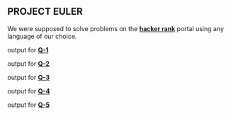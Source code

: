 
## PROJECT EULER

We were supposed to solve problems on the [**hacker rank**](https://www.hackerrank.com/) portal using any language of our choice.

output for [**Q-1**](https://github.com/AnIkeT126/cognizance-tasks/blob/main/task-13/1-out.PNG)

output for [**Q-2**](https://github.com/AnIkeT126/cognizance-tasks/blob/main/task-13/2-out.PNG)

output for [**Q-3**](https://github.com/AnIkeT126/cognizance-tasks/blob/main/task-13/3-0ut.PNG)

output for [**Q-4**](https://github.com/AnIkeT126/cognizance-tasks/blob/main/task-13/4-out.PNG)

output for [**Q-5**](https://github.com/AnIkeT126/cognizance-tasks/blob/main/task-13/5-out.PNG)

